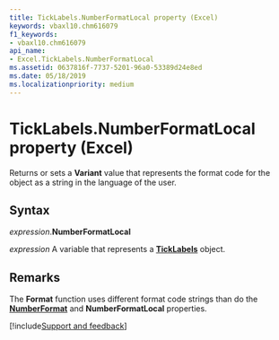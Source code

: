 ```yaml
---
title: TickLabels.NumberFormatLocal property (Excel)
keywords: vbaxl10.chm616079
f1_keywords:
- vbaxl10.chm616079
api_name:
- Excel.TickLabels.NumberFormatLocal
ms.assetid: 0637816f-7737-5201-96a0-53389d24e8ed
ms.date: 05/18/2019
ms.localizationpriority: medium
---
```



# TickLabels.NumberFormatLocal property (Excel)

Returns or sets a **Variant** value that represents the format code for the object as a string in the language of the user.


## Syntax

_expression_.**NumberFormatLocal**

_expression_ A variable that represents a **[TickLabels](Excel.TickLabels(object).md)** object.


## Remarks

The **Format** function uses different format code strings than do the **[NumberFormat](Excel.TickLabels.NumberFormat.md)** and **NumberFormatLocal** properties.




[!include[Support and feedback](~/includes/feedback-boilerplate.md)]